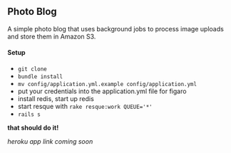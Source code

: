 ## Photo Blog

A simple photo blog that uses background jobs to process image uploads and store them in Amazon S3.

#### Setup

* `git clone`
* `bundle install`
* `mv config/application.yml.example config/application.yml`
* put your credentials into the application.yml file for figaro
* install redis, start up redis
* start resque with `rake resque:work QUEUE='*'`
* `rails s`

**that should do it!**

*heroku app link coming soon*
